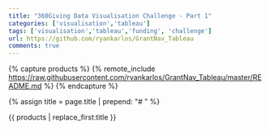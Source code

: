 ```yaml
---
title: "360Giving Data Visualisation Challenge - Part 1"
categories: ['visualisation','tableau']
tags: ['visualisation','tableau','funding', 'challenge']
url: https://github.com/ryankarlos/GrantNav_Tableau
comments: true
---
```


{% capture products %}
{% remote_include https://raw.githubusercontent.com/ryankarlos/GrantNav_Tableau/master/README.md %}
{% endcapture %}

{% assign title = page.title | prepend: "# "   %}

{{ products | replace_first:title  }}
